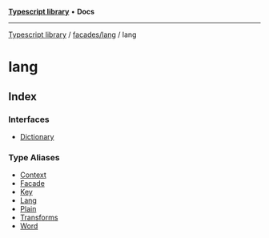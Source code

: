 [**Typescript library**](../../../../index.md) • **Docs**

***

[Typescript library](../../../../modules.md) / [facades/lang](../../index.md) / lang

# lang

## Index

### Interfaces

- [Dictionary](interfaces/Dictionary.md)

### Type Aliases

- [Context](type-aliases/Context.md)
- [Facade](type-aliases/Facade.md)
- [Key](type-aliases/Key.md)
- [Lang](type-aliases/Lang.md)
- [Plain](type-aliases/Plain.md)
- [Transforms](type-aliases/Transforms.md)
- [Word](type-aliases/Word.md)
